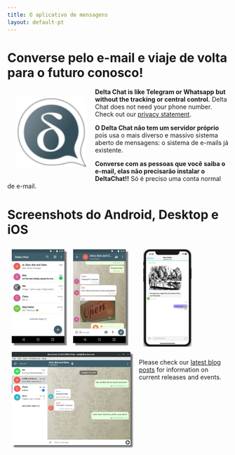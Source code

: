 ```yaml
---
title: O aplicativo de mensagens
layout: default-pt
---
```




<!-- GENERATED FILE -- DO NOT EDIT -->



# Converse pelo e-mail e viaje de volta para o futuro conosco!

<img src="../assets/logos/delta-chat.svg" width="160" style="float: left; margin: 20px;" />

**Delta Chat is like Telegram or Whatsapp but without the tracking or central control.**
Delta Chat does not need your phone number. Check out our [privacy statement](gdpr).

**O Delta Chat não tem um servidor próprio** pois usa o mais diverso e massivo sistema aberto 
de mensagens: o sistema de e-mails já existente.

**Converse com as pessoas que você saiba o e-mail, elas não precisarão instalar o DeltaChat!!** 
Só é preciso uma conta normal de e-mail.


# Screenshots do Android, Desktop e iOS 

<img src="../assets/blog/2019-01-chatlist.png" width="120" 
style="float: left; margin: 10px;display: block;box-shadow: 5px 5px 2px #777;" /> 
<img src="../assets/blog/2019-01-chat.png" width="120" 
style="float: left; margin: 10px;display: block;box-shadow: 5px 5px 2px #777;" /> 

<img src="../assets/blog/desktop-screenshot.png" width="280" style="float:left; margin: 10px" /> 

<img src="../assets/blog/ios_screenshot_chat_view.png" width="110" style="margin: 10px" /> 

Please check our [latest blog posts](blog)
for information on current releases and events. 

